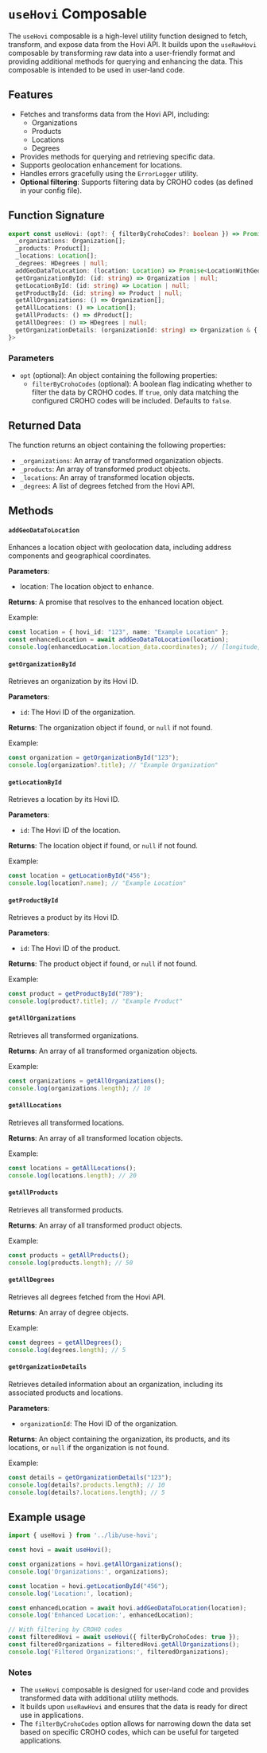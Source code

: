 # `useHovi` Composable

The `useHovi` composable is a high-level utility function designed to fetch, transform, and expose data from the Hovi API. It builds upon the `useRawHovi` composable by transforming raw data into a user-friendly format and providing additional methods for querying and enhancing the data. This composable is intended to be used in user-land code.

## Features

- Fetches and transforms data from the Hovi API, including:
  - Organizations
  - Products
  - Locations
  - Degrees
- Provides methods for querying and retrieving specific data.
- Supports geolocation enhancement for locations.
- Handles errors gracefully using the `ErrorLogger` utility.
- **Optional filtering**: Supports filtering data by CROHO codes (as defined in your config file).
  
## Function Signature

```typescript
export const useHovi: (opt?: { filterByCrohoCodes?: boolean }) => Promise<{
  _organizations: Organization[];
  _products: Product[];
  _locations: Location[];
  _degrees: HDegrees | null;
  addGeoDataToLocation: (location: Location) => Promise<LocationWithGeoData>;
  getOrganizationById: (id: string) => Organization | null;
  getLocationById: (id: string) => Location | null;
  getProductById: (id: string) => Product | null;
  getAllOrganizations: () => Organization[];
  getAllLocations: () => Location[];
  getAllProducts: () => dProduct[];
  getAllDegrees: () => HDegrees | null;
  getOrganizationDetails: (organizationId: string) => Organization & { locations: Location[], products: Product[] } | null;
}>
```
### Parameters
- `opt` (optional): An object containing the following properties:
  - `filterByCrohoCodes` (optional): A boolean flag indicating whether to filter the data by CROHO codes. If `true`, only data matching the configured CROHO codes will be included. Defaults to `false`.


## Returned Data
The function returns an object containing the following properties:

- `_organizations`: An array of transformed organization objects.
- `_products`: An array of transformed product objects.
- `_locations`: An array of transformed location objects.
- `_degrees`: A list of degrees fetched from the Hovi API.

## Methods
#### **`addGeoDataToLocation`**
Enhances a location object with geolocation data, including address components and geographical coordinates.

**Parameters**:
- location: The location object to enhance.

**Returns**: A promise that resolves to the enhanced location object.

Example:
```typescript
const location = { hovi_id: "123", name: "Example Location" };
const enhancedLocation = await addGeoDataToLocation(location);
console.log(enhancedLocation.location_data.coordinates); // [longitude, latitude]
```

#### **`getOrganizationById`**  
Retrieves an organization by its Hovi ID.

**Parameters**:
- `id`: The Hovi ID of the organization.

**Returns**: The organization object if found, or `null` if not found.

Example:
```typescript
const organization = getOrganizationById("123");
console.log(organization?.title); // "Example Organization"
```

#### **`getLocationById`**  
Retrieves a location by its Hovi ID.

**Parameters**:
- `id`: The Hovi ID of the location.

**Returns**: The location object if found, or `null` if not found.

Example:
```typescript
const location = getLocationById("456");
console.log(location?.name); // "Example Location"
```

#### **`getProductById`**  
Retrieves a product by its Hovi ID.

**Parameters**:
- `id`: The Hovi ID of the product.

**Returns**: The product object if found, or `null` if not found.

Example:
```typescript
const product = getProductById("789");
console.log(product?.title); // "Example Product"
```

#### `getAllOrganizations`  
Retrieves all transformed organizations.

**Returns**: An array of all transformed organization objects.

Example:
```typescript
const organizations = getAllOrganizations();
console.log(organizations.length); // 10
```

#### `getAllLocations`  
Retrieves all transformed locations.

**Returns**: An array of all transformed location objects.

Example:
```typescript
const locations = getAllLocations();
console.log(locations.length); // 20
```

#### `getAllProducts`  
Retrieves all transformed products.

**Returns**: An array of all transformed product objects.

Example:
```typescript
const products = getAllProducts();
console.log(products.length); // 50
```

#### `getAllDegrees`  
Retrieves all degrees fetched from the Hovi API.

**Returns**: An array of degree objects.

Example:
```typescript
const degrees = getAllDegrees();
console.log(degrees.length); // 5
```

#### `getOrganizationDetails`  
Retrieves detailed information about an organization, including its associated products and locations.

**Parameters**:
- `organizationId`: The Hovi ID of the organization.

**Returns**: An object containing the organization, its products, and its locations, or `null` if the organization is not found.

Example:
```typescript
const details = getOrganizationDetails("123");
console.log(details?.products.length); // 10
console.log(details?.locations.length); // 5
```

## Example usage
```typescript
import { useHovi } from '../lib/use-hovi';

const hovi = await useHovi();

const organizations = hovi.getAllOrganizations();
console.log('Organizations:', organizations);

const location = hovi.getLocationById("456");
console.log('Location:', location);

const enhancedLocation = await hovi.addGeoDataToLocation(location);
console.log('Enhanced Location:', enhancedLocation);

// With filtering by CROHO codes
const filteredHovi = await useHovi({ filterByCrohoCodes: true });
const filteredOrganizations = filteredHovi.getAllOrganizations();
console.log('Filtered Organizations:', filteredOrganizations);
```


### Notes
- The ``useHovi`` composable is designed for user-land code and provides transformed data with additional utility methods.
- It builds upon `useRawHovi` and ensures that the data is ready for direct use in applications.
- The `filterByCrohoCodes` option allows for narrowing down the data set based on specific CROHO codes, which can be useful for targeted applications.